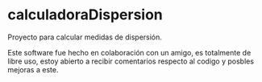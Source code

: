 # calculadoraDispersion
Proyecto para calcular medidas de dispersión.

Este software fue hecho en colaboración con un amigo, es totalmente de libre uso, estoy abierto a recibir comentarios respecto al codigo y posbles mejoras a este.
